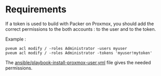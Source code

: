 # Requirements
If a token is used to build with Packer on Proxmox, you should add the correct permissions to the both accounts : to the user and to the token.

Example :
```
pveum acl modify / -roles Administrator -users myuser
pveum acl modify / -roles Administrator -tokens 'myuser!mytoken'
```

The [ansible/playbook-install-proxmox-user.yml](../ansible/playbooks/proxmox/playbook-install-proxmox-user.yml) file gives the needed permissions.
